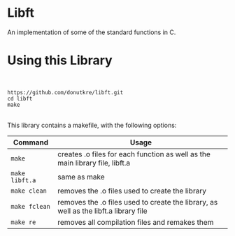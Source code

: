 # Libft
An implementation of some of the standard functions in C.

# Using this Library
</br>

```
https://github.com/donutkre/libft.git
cd libft
make
```

</br>
This library contains a makefile, with the following options:

| Command | Usage |
| --- | --- |
| `make` | creates .o files for each function as well as the main library file, libft.a |
| `make libft.a` | same as make |
| `make clean` | removes the .o files used to create the library |
| `make fclean` | removes the .o files used to create the library, as well as the libft.a library file |
| `make re` | removes all compilation files and remakes them |
